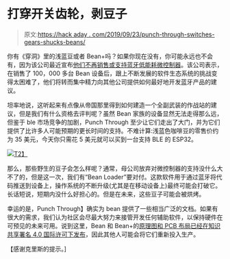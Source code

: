# 打穿开关齿轮，剥豆子

> 原文:[https://hack aday . com/2019/09/23/punch-through-switches-gears-shucks-beans/](https://hackaday.com/2019/09/23/punch-through-switches-gears-shucks-beans/)

你有《穿洞》里的浅蓝豆或者 Bean+吗？如果你现在没有，你可能永远也不会有，因为该公司最近宣布[他们不再销售或支持蓝牙低能耗微控制器](https://punchthrough.com/bean/)。该公司表示，在销售了 100，000 多台 Bean 设备后，跟上不断发展的软件生态系统的挑战变得太困难了，他们将转而集中精力向其他公司提供如何最好地开发蓝牙产品的建议。

坦率地说，这听起来有点像从帝国那里得到如何建造一个全副武装的作战站的建议，但是我们有什么资格去评判呢？虽然 Bean 家族的设备显然无法走得那么远，但鉴于 ble 市场竞争的加剧，Punch Through 至少让它们走出了大门，并为它们提供了比许多人可能预期的更长时间的支持。不难计算:浅蓝色咖啡豆的零售价约为 35 美元，今天你只需花 5 美元就可以买到一台支持 BLE 的 ESP32。

[![](../Images/b704708daa34da6d141ba9c873920f0b.png)T2】](https://hackaday.com/wp-content/uploads/2015/11/lightblue-bean.jpg)

那么，那些野生的豆子会怎么样呢？通常，母公司放弃对微控制器的支持没什么大不了的，但是这一次，我们有“Bean Loader”要对付。这款软件用于通过蓝牙将代码推送到设备上，操作系统的不断升级(尤其是在移动设备上)最终可能会打破它。长话短说，短期内没什么好担心的。但是在未来，这些豆子可能会被烘烤。

幸运的是，Punch Through】确实为 bean 提供了一些相当广泛的文档。如果有很大的需求，我们认为社区会尽最大努力来接管开发任何辅助软件，以保持硬件在可预见的未来可用。说到这里，Bean 和 Bean+的[原理图和 PCB 布局已经在知识共享署名 4.0 国际许可下发布](https://punchthrough.github.io/bean-docs/guides/everything-else/hardware-files/)，因此其他人可能会将它们重新投入生产。

【感谢克里斯的提示。]